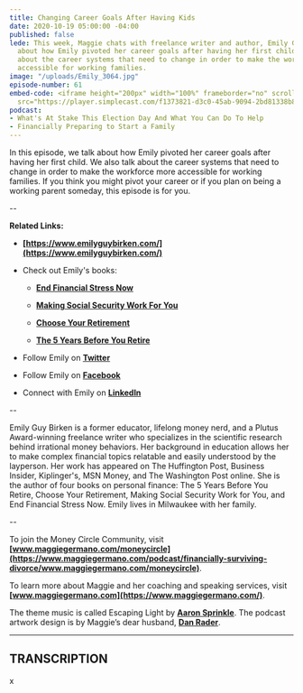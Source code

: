 ```yaml
---
title: Changing Career Goals After Having Kids
date: 2020-10-19 05:00:00 -04:00
published: false
lede: This week, Maggie chats with freelance writer and author, Emily Guy Birken,
  about how Emily pivoted her career goals after having her first child. We also talk
  about the career systems that need to change in order to make the workforce more
  accessible for working families.
image: "/uploads/Emily_3064.jpg"
episode-number: 61
embed-code: <iframe height="200px" width="100%" frameborder="no" scrolling="no" seamless
  src="https://player.simplecast.com/f1373821-d3c0-45ab-9094-2bd81338b865?dark=false"></iframe>
podcast:
- What's At Stake This Election Day And What You Can Do To Help
- Financially Preparing to Start a Family
---
```


In this episode, we talk about how Emily pivoted her career goals after having her first child. We also talk about the career systems that need to change in order to make the workforce more accessible for working families. If you think you might pivot your career or if you plan on being a working parent someday, this episode is for you.

--

**Related Links:**

* **[https://www.emilyguybirken.com/](https://www.emilyguybirken.com/)**

* Check out Emily's books:

  * **[End Financial Stress Now](https://www.simonandschuster.com/books/End-Financial-Stress-Now/Emily-Guy-Birken/9781440599132)**

  * **[Making Social Security Work For You](https://www.simonandschuster.com/books/Making-Social-Security-Work-for-You/Emily-Guy-Birken/9781440593376)**

  * **[Choose Your Retirement](https://www.simonandschuster.com/books/Choose-Your-Retirement/Emily-Guy-Birken/9781440586552)**

  * **[The 5 Years Before You Retire](https://www.simonandschuster.com/books/The-5-Years-Before-You-Retire/Emily-Guy-Birken/9781440569722)**

* Follow Emily on **[Twitter](https://twitter.com/EmilyGuyBirken)**

* Follow Emily on **[Facebook](http://facebook.com/authorEmilyGuyBirken)**

* Connect with Emily on **[LinkedIn](https://www.linkedin.com/in/emily-guy-birken-845b0b18a/)**

--

Emily Guy Birken is a former educator, lifelong money nerd, and a Plutus Award-winning freelance writer who specializes in the scientific research behind irrational money behaviors. Her background in education allows her to make complex financial topics relatable and easily understood by the layperson. Her work has appeared on The Huffington Post, Business Insider, Kiplinger's, MSN Money, and The Washington Post online. She is the author of four books on personal finance: The 5 Years Before You Retire, Choose Your Retirement, Making Social Security Work for You, and End Financial Stress Now. Emily lives in Milwaukee with her family.

--

To join the Money Circle Community, visit **[www.maggiegermano.com/moneycircle](https://www.maggiegermano.com/podcast/financially-surviving-divorce/www.maggiegermano.com/moneycircle)**.

To learn more about Maggie and her coaching and speaking services, visit **[www.maggiegermano.com](https://www.maggiegermano.com/)**.

The theme music is called Escaping Light by **[Aaron Sprinkle](http://aaronsprinklemusic.com/)**. The podcast artwork design is by Maggie’s dear husband, **[Dan Rader](https://danrdesign.com/)**.

---

## TRANSCRIPTION

x